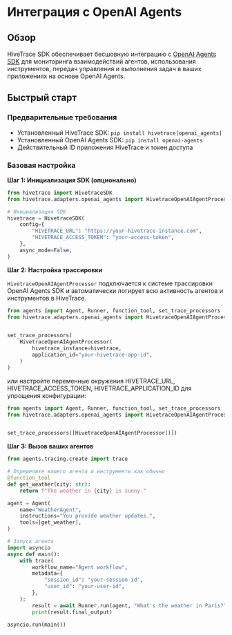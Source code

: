 # Интеграция с OpenAI Agents

## Обзор

HiveTrace SDK обеспечивает бесшовную интеграцию с [OpenAI Agents SDK](https://openai.github.io/openai-agents-python/) для мониторинга взаимодействий агентов, использования инструментов, передач управления и выполнения задач в ваших приложениях на основе OpenAI Agents.

## Быстрый старт

### Предварительные требования

- Установленный HiveTrace SDK: `pip install hivetrace[openai_agents]`
- Установленный OpenAI Agents SDK: `pip install openai-agents`
- Действительный ID приложения HiveTrace и токен доступа

### Базовая настройка

**Шаг 1: Инициализация SDK (опционально)**

```python
from hivetrace import HivetraceSDK
from hivetrace.adapters.openai_agents import HivetraceOpenAIAgentProcessor

# Инициализация SDK
hivetrace = HivetraceSDK(
    config={
        "HIVETRACE_URL": "https://your-hivetrace-instance.com",
        "HIVETRACE_ACCESS_TOKEN": "your-access-token",
    },
    async_mode=False,
)
```

**Шаг 2: Настройка трассировки**

`HivetraceOpenAIAgentProcessor` подключается к системе трассировки OpenAI Agents SDK и автоматически логирует всю активность агентов и инструментов в HiveTrace.

```python
from agents import Agent, Runner, function_tool, set_trace_processors
from hivetrace.adapters.openai_agents import HivetraceOpenAIAgentProcessor


set_trace_processors(
    HivetraceOpenAIAgentProcessor(
        hivetrace_instance=hivetrace,
        application_id="your-hivetrace-app-id",
    )
)
```

или настройте переменные окружения HIVETRACE_URL, HIVETRACE_ACCESS_TOKEN, HIVETRACE_APPLICATION_ID для упрощения конфигурации:

```python
from agents import Agent, Runner, function_tool, set_trace_processors
from hivetrace.adapters.openai_agents import HivetraceOpenAIAgentProcessor


set_trace_processors([HivetraceOpenAIAgentProcessor()])
```

**Шаг 3: Вызов ваших агентов**


```python
from agents.tracing.create import trace

# Определите вашего агента и инструменты как обычно
@function_tool
def get_weather(city: str):
    return f"The weather in {city} is sunny."

agent = Agent(
    name="WeatherAgent",
    instructions="You provide weather updates.",
    tools=[get_weather],
)

# Запуск агента
import asyncio
async def main():
    with trace(
        workflow_name="Agent workflow",
        metadata={
            "session_id": "your-session-id",
            "user_id": "your-user-id",
        },
    ):
        result = await Runner.run(agent, "What's the weather in Paris?")
        print(result.final_output)

asyncio.run(main())
```